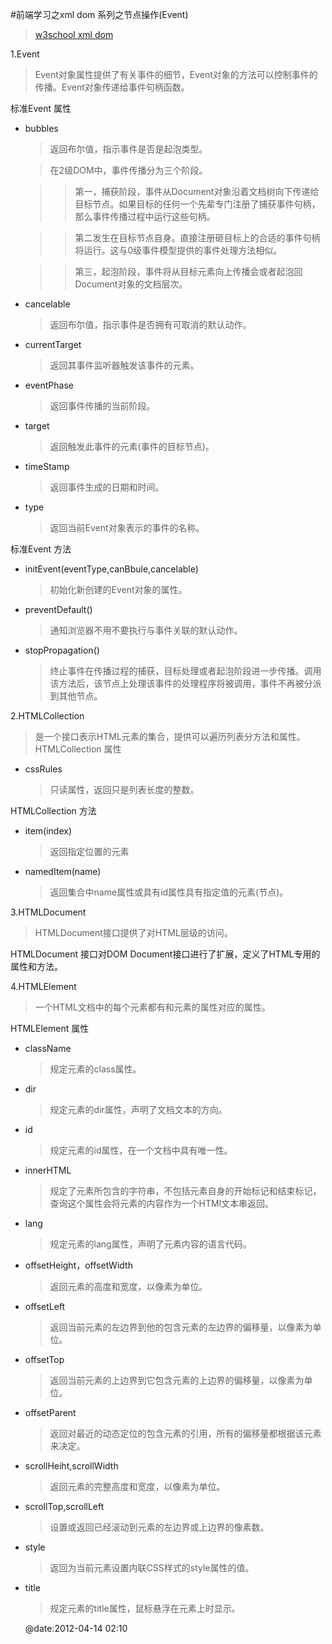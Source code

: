 #前端学习之xml dom 系列之节点操作(Event)
>[w3school xml dom](http://www.w3school.com.cn/xmldom/index.asp) 

1.Event
> Event对象属性提供了有关事件的细节，Event对象的方法可以控制事件的传播。Event对象传递给事件句柄函数。

标准Event 属性

* bubbles
  > 返回布尔值，指示事件是否是起泡类型。

  > 在2级DOM中，事件传播分为三个阶段。

    >> 第一，捕获阶段，事件从Document对象沿着文档树向下传递给目标节点。如果目标的任何一个先辈专门注册了捕获事件句柄，那么事件传播过程中运行这些句柄。

    >> 第二发生在目标节点自身。直接注册砸目标上的合适的事件句柄将运行。这与0级事件模型提供的事件处理方法相似。

    >> 第三，起泡阶段，事件将从目标元素向上传播会或者起泡回Document对象的文档层次。

* cancelable
  > 返回布尔值，指示事件是否拥有可取消的默认动作。

* currentTarget
  > 返回其事件监听器触发该事件的元素。

* eventPhase
  > 返回事件传播的当前阶段。

* target
  > 返回触发此事件的元素(事件的目标节点)。

* timeStamp
  > 返回事件生成的日期和时间。

* type
  > 返回当前Event对象表示的事件的名称。

标准Event 方法

* initEvent(eventType,canBbule,cancelable)
  > 初始化新创建的Event对象的属性。

* preventDefault()
  > 通知浏览器不用不要执行与事件关联的默认动作。

* stopPropagation()
  > 终止事件在传播过程的捕获，目标处理或者起泡阶段进一步传播。调用该方法后，该节点上处理该事件的处理程序将被调用，事件不再被分派到其他节点。

2.HTMLCollection
> 是一个接口表示HTML元素的集合，提供可以遍历列表分方法和属性。
HTMLCollection 属性

* cssRules
  > 只读属性，返回只是列表长度的整数。

HTMLCollection 方法

* item(index)
  > 返回指定位置的元素

* namedItem(name)
  > 返回集合中name属性或具有id属性具有指定值的元素(节点)。


3.HTMLDocument
> HTMLDocument接口提供了对HTML层级的访问。

HTMLDocument 接口对DOM Document接口进行了扩展，定义了HTML专用的属性和方法。


4.HTMLElement
> 一个HTML文档中的每个元素都有和元素的属性对应的属性。

HTMLElement 属性

* className
  > 规定元素的class属性。

* dir
  > 规定元素的dir属性，声明了文档文本的方向。

* id
  > 规定元素的id属性，在一个文档中具有唯一性。

* innerHTML
  > 规定了元素所包含的字符串，不包括元素自身的开始标记和结束标记，查询这个属性会将元素的内容作为一个HTMl文本串返回。

* lang
  > 规定元素的lang属性，声明了元素内容的语言代码。

* offsetHeight，offsetWidth
  > 返回元素的高度和宽度，以像素为单位。

* offsetLeft
  > 返回当前元素的左边界到他的包含元素的左边界的偏移量，以像素为单位。

* offsetTop
  > 返回当前元素的上边界到它包含元素的上边界的偏移量，以像素为单位。


* offsetParent
  > 返回对最近的动态定位的包含元素的引用，所有的偏移量都根据该元素来决定。

* scrollHeiht,scrollWidth
  > 返回元素的完整高度和宽度，以像素为单位。

* scrollTop,scrollLeft
  > 设置或返回已经滚动到元素的左边界或上边界的像素数。

* style
  > 返回为当前元素设置内联CSS样式的style属性的值。

* title
  > 规定元素的title属性，鼠标悬浮在元素上时显示。


  
  @date:2012-04-14 02:10
